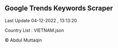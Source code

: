 

## Google Trends Keywords Scraper 
 
Last Update 04-12-2022 , 13:13:20

Country List :
VIETNAM.json



© Abdul Muttaqin 
